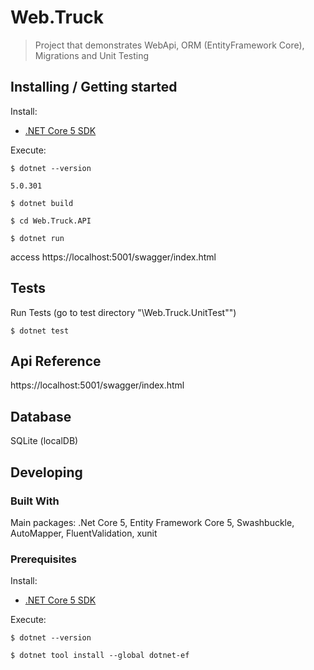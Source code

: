 # Web.Truck
> Project that demonstrates WebApi, ORM (EntityFramework Core), Migrations and Unit Testing

## Installing / Getting started

Install:
- [.NET Core 5 SDK](https://www.microsoft.com/net/core/)

Execute:
```shell
$ dotnet --version

5.0.301
```

```shell
$ dotnet build

$ cd Web.Truck.API

$ dotnet run
```
access https://localhost:5001/swagger/index.html

## Tests

Run Tests (go to test directory "\Web.Truck.UnitTest"")

```shell
$ dotnet test
```

## Api Reference

https://localhost:5001/swagger/index.html

## Database

SQLite (localDB)

## Developing

### Built With
Main packages: .Net Core 5, Entity Framework Core 5, Swashbuckle, AutoMapper, FluentValidation, xunit

### Prerequisites

Install:
- [.NET Core 5 SDK](https://www.microsoft.com/net/core/)

Execute:
```shell
$ dotnet --version
```

```shell
$ dotnet tool install --global dotnet-ef
```
